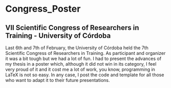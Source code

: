 # Congress_Poster
## VII Scientific Congress of Researchers in Training - University of Córdoba

Last 6th and 7th of February, the University of Córdoba held the 7th Scientific Congress of Researchers in Training. As participant and organizer it was a bit tough but we had a lot of fun. I had to present the advances of my thesis in a poster which, although it did not win in its category, I feel very proud of it and it cost me a lot of work, you know, programming in LaTeX is not so easy. In any case, I post the code and template for all those who want to adapt it to their future presentations.
